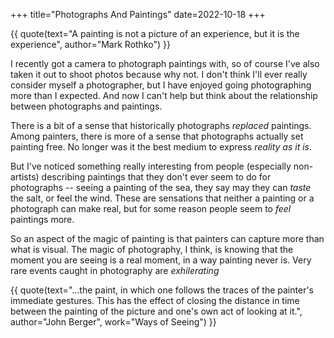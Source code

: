 +++
title="Photographs And Paintings"
date=2022-10-18
+++

{{ quote(text="A painting is not a picture of an experience, but it is the experience", author="Mark Rothko") }}

I recently got a camera to photograph paintings with, so of course I've
also taken it out to shoot photos because why not.
I don't think I'll ever really consider myself a photographer,
but I have enjoyed going photographing more than I expected.
And now I can't help but think about the relationship between photographs
and paintings.

There is a bit of a sense that historically photographs *replaced*
paintings.
Among painters, there is more of a sense that photographs actually
set painting free.
No longer was it the best medium to express *reality as it is*.

But I've noticed something really interesting from people (especially non-artists)
describing paintings that they don't ever seem to do for photographs --
seeing a painting of the sea, they say may they can *taste* the salt, or 
feel the wind.
These are sensations that neither a painting or a photograph can make real,
but for some reason people seem to *feel* paintings more.

So an aspect of the magic of painting is that painters can capture more than what is visual.
The magic of photography, I think, is knowing that the moment you are seeing
is a real moment, in a way painting never is.
Very rare events caught in photography are *exhilerating*

{{ quote(text="...the paint, in which one follows the traces of the painter's immediate gestures.  This has the effect of closing the distance in time between the painting of the picture and one's own act of looking at it.", author="John Berger", work="Ways of Seeing") }}